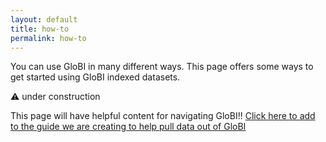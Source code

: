 ```yaml
---
layout: default
title: how-to
permalink: how-to
---
```


You can use GloBI in many different ways. This page offers some ways to get started using GloBI indexed datasets. 

:warning: under construction

This page will have helpful content for navigating GloBI!! 
[Click here to add to the guide we are creating to help pull data out of GloBI](https://docs.google.com/document/d/1GjVMmGSBWJ8481BbkLfZC526eFG7TphupTf_ly98dtg/edit)

